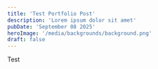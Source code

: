 ```yaml
---
title: 'Test Portfolio Post'
description: 'Lorem ipsum dolor sit amet'
pubDate: 'September 08 2025'
heroImage: '/media/backgrounds/background.png'
draft: false
---
```


Test